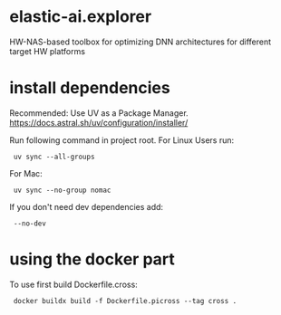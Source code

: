 # elastic-ai.explorer
HW-NAS-based toolbox for optimizing DNN architectures for different target HW platforms


# install dependencies
Recommended: Use UV as a Package Manager.  https://docs.astral.sh/uv/configuration/installer/

Run following command in project root.
For Linux Users run:

```
 uv sync --all-groups
 ```
For Mac:

```
 uv sync --no-group nomac
 ```

If you don't need dev dependencies add:

```
 --no-dev
 ```


# using the docker part
To use first build Dockerfile.cross:
```
 docker buildx build -f Dockerfile.picross --tag cross .
 ```


